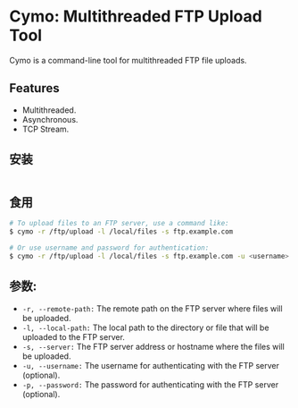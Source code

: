 # Cymo: Multithreaded FTP Upload Tool

Cymo is a command-line tool for multithreaded FTP file uploads.

## Features

- Multithreaded.
- Asynchronous.
- TCP Stream.

## 安装

```bash

```

## 食用

```bash
# To upload files to an FTP server, use a command like:
$ cymo -r /ftp/upload -l /local/files -s ftp.example.com

# Or use username and password for authentication:
$ cymo -r /ftp/upload -l /local/files -s ftp.example.com -u <username> -p <password>
```

## 参数:

- `-r, --remote-path:` The remote path on the FTP server where files will be uploaded.
- `-l, --local-path:` The local path to the directory or file that will be uploaded to the FTP server.
- `-s, --server:` The FTP server address or hostname where the files will be uploaded.
- `-u, --username:` The username for authenticating with the FTP server (optional).
- `-p, --password:` The password for authenticating with the FTP server (optional).
